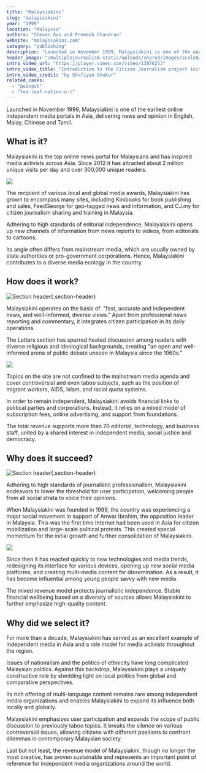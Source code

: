 ```yaml
---
title: "Malaysiakini"
slug: "malaysiakini"
year: "1999"
location: "Malaysia"
authors: "Steven Gan and Premesh Chandran"
website: "malaysiakini.com"
category: "publishing"
description: "Launched in November 1999, Malaysiakini is one of the earliest online independent media portals in Asia, delivering news and opinion in English, Malay, Chinese and Tamil."
header_image: "/multiplejournalism-static/uploads/shared/images/scaled/header_image_extreme/239.jpg"
intro_video_url: "https://player.vimeo.com/video/13876253"
intro_video_title: "Introduction to the Citizen Journalism project initiated by Malaysiakini"
intro_video_credit: "by Shufiyan Shukur"
related_cases:
  - "peivast"
  - "tea-leaf-nation-a-c"
---
```


Launched in November 1999, Malaysiakini is one of the earliest online independent media portals in Asia, delivering news and opinion in English, Malay, Chinese and Tamil.

## What is it?

Malaysiakini is the top online news portal for Malaysians and has inspired media activists across Asia. Since 2012 it has attracted about 2 million unique visits per day and over 300,000 unique readers.

![](/multiplejournalism-static/uploads/shared/images/scaled/case_section_media/238.jpg)

The recipient of various local and global media awards, Malaysiakini has grown to encompass many sites, including Kinibooks for book publishing and sales, FeedGeorge for geo-tagged news and information, and CJ.my for citizen journalism sharing and training in Malaysia.

Adhering to high standards of editorial independence, Malaysiakini opens up new channels of information from news reports to videos, from editorials to cartoons.

Its angle often differs from mainstream media, which are usually owned by state authorities or pro-government corporations. Hence, Malaysiakini contributes to a diverse media ecology in the country.


## How does it work?

![Section header](/multiplejournalism-static/uploads/shared/images/scaled/case_section/237.jpg){.section-header}

Malaysiakini operates on the basis of  "fast, accurate and independent news, and well-informed, diverse views." Apart from professional news reporting and commentary, it integrates citizen participation in its daily operations.

The Letters section has spurred heated discussion among readers with diverse religious and ideological backgrounds, creating "an open and well-informed arena of public debate unseen in Malaysia since the 1960s."

![](/multiplejournalism-static/uploads/shared/images/scaled/case_section_media/240.jpg)

Topics on the site are not confined to the mainstream media agenda and cover controversial and even taboo subjects, such as the position of migrant workers, AIDS, Islam, and racial quota systems.

In order to remain independent, Malaysiakini avoids financial links to political parties and corporations. Instead, it relies on a mixed model of subscription fees, online advertising, and support from foundations.

The total revenue supports more than 70 editorial, technology, and business staff, united by a shared interest in independent media, social justice and democracy.


## Why does it succeed?

![Section header](/multiplejournalism-static/uploads/shared/images/scaled/case_section/241.jpg){.section-header}

Adhering to high standards of journalistic professionalism, Malaysiakini endeavors to lower the threshold for user participation, welcoming people from all social strata to voice their opinions.

When Malaysiakini was founded in 1999, the country was experiencing a major social movement in support of Anwar Ibrahim, the opposition leader in Malaysia. This was the first time Internet had been used in Asia for citizen mobilization and large-scale political protests. This created special momentum for the initial growth and further consolidation of Malaysiakini.

![](/multiplejournalism-static/uploads/shared/images/scaled/case_section_media/242.jpg)

Since then it has reacted quickly to new technologies and media trends, redesigning its interface for various devices, opening up new social media platforms, and creating multi-media content for dissemination. As a result, it has become influential among young people savvy with new media.

The mixed revenue model protects journalistic independence. Stable financial wellbeing based on a diversity of sources allows Malaysiakini to further emphasize high-quality content.


## Why did we select it?

For more than a decade, Malaysiakini has served as an excellent example of independent media in Asia and a role model for media activists throughout the region.

Issues of nationalism and the politics of ethnicity have long complicated Malaysian politics. Against this backdrop, Malaysiakini plays a uniquely constructive role by shedding light on local politics from global and comparative perspectives.

Its rich offering of multi-language content remains rare among independent media organizations and enables Malaysiakini to expand its influence both locally and globally.

Malaysiakini emphasizes user participation and expands the scope of public discussion to previously taboo topics. It breaks the silence on various controversial issues, allowing citizens with different positions to confront dilemmas in contemporary Malaysian society.

Last but not least, the revenue model of Malaysiakini, though no longer the most creative, has proven sustainable and represents an important point of reference for independent media organizations around the world.


